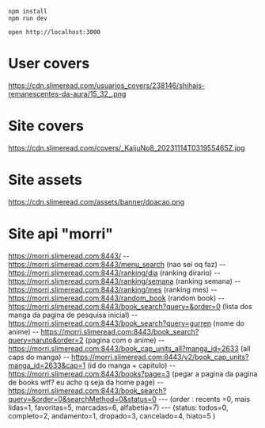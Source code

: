 ```
npm install
npm run dev
```

```
open http://localhost:3000
```
# User covers
https://cdn.slimeread.com/usuarios_covers/238146/shihais-remanescentes-da-aura/15_32_.png
# Site covers
https://cdn.slimeread.com/covers/_KaijuNo8_20231114T031955465Z.jpg
# Site assets
https://cdn.slimeread.com/assets/banner/doacao.png
# Site api "morri"
https://morri.slimeread.com:8443/
-- https://morri.slimeread.com:8443/menu_search (nao sei oq faz)
-- https://morri.slimeread.com:8443/ranking/dia (ranking dirario)
-- https://morri.slimeread.com:8443/ranking/semana (ranking semana)
-- https://morri.slimeread.com:8443/ranking/mes (ranking mes)
-- https://morri.slimeread.com:8443/random_book (random book)
-- https://morri.slimeread.com:8443/book_search?query=&order=0 (lista dos manga da pagina de pesquisa inicial)
-- https://morri.slimeread.com:8443/book_search?query=gurren (nome do anime)
-- https://morri.slimeread.com:8443/book_search?query=naruto&order=2 (pagina com o anime)
-- https://morri.slimeread.com:8443/book_cap_units_all?manga_id=2633 (all caps do manga)
-- https://morri.slimeread.com:8443/v2/book_cap_units?manga_id=2633&cap=1 (id do manga + capitulo)
-- https://morri.slimeread.com:8443/books?page=3 (pegar a pagina da pagina de books wtf? eu acho q seja da home page)
-- https://morri.slimeread.com:8443/book_search?query=&order=0&searchMethod=0&status=0
--- (order : recents =0, mais lidas=1, favoritas=5, marcadas=6, alfabetia=7)
--- (status: todos=0, completo=2, andamento=1, dropado=3, cancelado=4, hiato=5 )